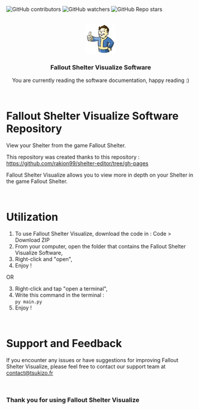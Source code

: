 ![GitHub contributors](https://img.shields.io/github/contributors/xTsuKiZox/fallout_shelter_visualize?color=0d0&style=for-the-badge)
![GitHub watchers](https://img.shields.io/github/watchers/xTsuKiZox/fallout_shelter_visualize?style=for-the-badge)
![GitHub Repo stars](https://img.shields.io/github/stars/xTsuKiZox/fallout_shelter_visualize?color=%23fa0&style=for-the-badge)

<br>
<div align="center">
  <img src="./other/nukoutboy.png" alt="Logo" width="80" height="80">
  <h3 align="center">Fallout Shelter Visualize Software</h3>
  <p align="center">You are currently reading the software documentation, happy reading :)</p>
</div>
<br>

# Fallout Shelter Visualize Software Repository
View your Shelter from the game Fallout Shelter.


This repository was created thanks to this repository : https://github.com/rakion99/shelter-editor/tree/gh-pages

Fallout Shelter Visualize allows you to view more in depth on your Shelter in the game Fallout Shelter.

<br>

# Utilization
1. To use Fallout Shelter Visualize, download the code in : Code > Download ZIP
2. From your computer, open the folder that contains the Fallout Shelter Visualize Software,
3. Right-click and "open",
4. Enjoy !
   
OR

3. Right-click and tap "open a terminal",
4. Write this command in the terminal :  
``` py main.py ``` 
5. Enjoy !

<br>

# Support and Feedback
If you encounter any issues or have suggestions for improving Fallout Shelter Visualize, please feel free to contact our support team at contact@tsukizo.fr

<br>

### Thank you for using Fallout Shelter Visualize